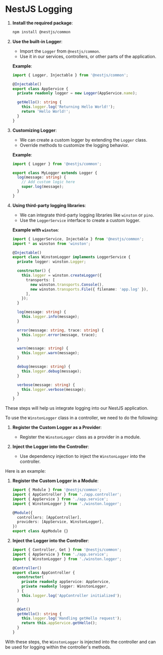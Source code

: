 # NestJS Logging

1. **Install the required package**:
   ```sh
   npm install @nestjs/common
   ```

2. **Use the built-in Logger**:
   - Import the `Logger` from `@nestjs/common`.
   - Use it in our services, controllers, or other parts of the application.

   **Example**:
   ```typescript
   import { Logger, Injectable } from '@nestjs/common';

   @Injectable()
   export class AppService {
     private readonly logger = new Logger(AppService.name);

     getHello(): string {
       this.logger.log('Returning Hello World!');
       return 'Hello World!';
     }
   }
   ```

3. **Customizing Logger**:
   - We can create a custom logger by extending the `Logger` class.
   - Override methods to customize the logging behavior.

   **Example**:
   ```typescript
   import { Logger } from '@nestjs/common';

   export class MyLogger extends Logger {
     log(message: string) {
       // Add custom logic here
       super.log(message);
     }
   }
   ```

4. **Using third-party logging libraries**:
   - We can integrate third-party logging libraries like `winston` or `pino`.
   - Use the `LoggerService` interface to create a custom logger.

   **Example with `winston`**:
   ```typescript
   import { LoggerService, Injectable } from '@nestjs/common';
   import * as winston from 'winston';

   @Injectable()
   export class WinstonLogger implements LoggerService {
     private logger: winston.Logger;

     constructor() {
       this.logger = winston.createLogger({
         transports: [
           new winston.transports.Console(),
           new winston.transports.File({ filename: 'app.log' }),
         ],
       });
     }

     log(message: string) {
       this.logger.info(message);
     }

     error(message: string, trace: string) {
       this.logger.error(message, trace);
     }

     warn(message: string) {
       this.logger.warn(message);
     }

     debug(message: string) {
       this.logger.debug(message);
     }

     verbose(message: string) {
       this.logger.verbose(message);
     }
   }
   ```

These steps will help us integrate logging into our NestJS application.

To use the `WinstonLogger` class in a controller, we need to do the following:

1. **Register the Custom Logger as a Provider**:
   - Register the `WinstonLogger` class as a provider in a module.

2. **Inject the Logger into the Controller**:
   - Use dependency injection to inject the `WinstonLogger` into the controller.

Here is an example:

1. **Register the Custom Logger in a Module**:
   ```typescript
   import { Module } from '@nestjs/common';
   import { AppController } from './app.controller';
   import { AppService } from './app.service';
   import { WinstonLogger } from './winston.logger';

   @Module({
     controllers: [AppController],
     providers: [AppService, WinstonLogger],
   })
   export class AppModule {}
   ```

2. **Inject the Logger into the Controller**:
   ```typescript
   import { Controller, Get } from '@nestjs/common';
   import { AppService } from './app.service';
   import { WinstonLogger } from './winston.logger';

   @Controller()
   export class AppController {
     constructor(
       private readonly appService: AppService,
       private readonly logger: WinstonLogger,
     ) {
       this.logger.log('AppController initialized');
     }

     @Get()
     getHello(): string {
       this.logger.log('Handling getHello request');
       return this.appService.getHello();
     }
   }
   ```

With these steps, the `WinstonLogger` is injected into the controller and can be used for logging within the controller's methods.
